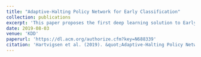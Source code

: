 ```yaml
---
title: "Adaptive-Halting Policy Network for Early Classification"
collection: publications
excerpt: 'This paper proposes the first deep learning solution to Early Classification, which is the multi-objective optimization problem of picking a timestep at which a classification can be made with tunable confidence.'
date: 2019-08-03
venue: 'KDD'
paperurl: 'https://dl.acm.org/authorize.cfm?key=N688339'
citation: 'Hartvigsen et al. (2019). &quot;Adaptive-Halting Policy Network for Early Classification.&quot; <i>ACM SIGKDD</i>.'
---
```

